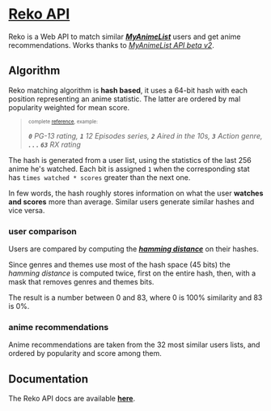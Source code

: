 # [Reko API](https://reko.moe/)

Reko is a Web API to match similar [***MyAnimeList***](https://myanimelist.net) users and get anime recommendations. Works thanks to [*MyAnimeList API *beta v2**](https://myanimelist.net/apiconfig/references/api/v2).

## Algorithm

Reko matching algorithm is **hash based**, it uses a 64-bit hash with each position representing an anime statistic. The latter are ordered by mal popularity weighted for mean score.

<blockquote><small><sup>complete <a href="statistics.md">reference</a>, example:</sup></small>

***`0`** PG-13 rating, **`1`** 12 Episodes series, **`2`** Aired in the 10s,  **`3`** Action genre, **. . .** **`63`** RX rating*
</blockquote>

The hash is generated from a user list, using the statistics of the last 256 anime he's watched. Each bit is assigned `1` when the corresponding stat has `times watched * scores` greater than the next one.

In few words, the hash roughly stores information on what the user **watches and scores** more than average. Similar users generate similar hashes and vice versa.

### user comparison

Users are compared by computing the [***hamming distance***](https://en.wikipedia.org/wiki/Hamming_distance) on their hashes.

Since genres and themes use most of the hash space (45 bits) the *hamming distance* is computed twice, first on the entire hash, then, with a mask that removes genres and themes bits.

The result is a number between 0 and 83, where 0 is 100% similarity and 83 is 0%.

### anime recommendations

Anime recommendations are taken from the 32 most similar users lists, and ordered by popularity and score among them.

## Documentation

The Reko API docs are available [**here**](https://reko.moe/docs).
